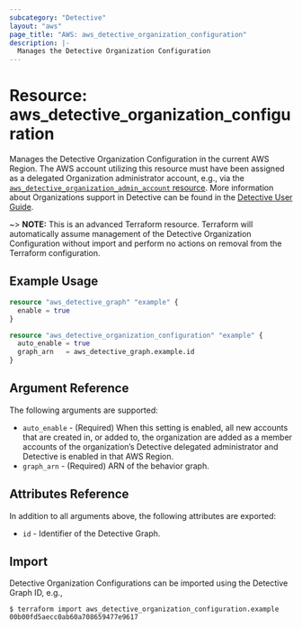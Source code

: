 ```yaml
---
subcategory: "Detective"
layout: "aws"
page_title: "AWS: aws_detective_organization_configuration"
description: |-
  Manages the Detective Organization Configuration
---
```


# Resource: aws_detective_organization_configuration

Manages the Detective Organization Configuration in the current AWS Region. The AWS account utilizing this resource must have been assigned as a delegated Organization administrator account, e.g., via the [`aws_detective_organization_admin_account` resource](/docs/providers/aws/r/detective_organization_admin_account.html). More information about Organizations support in Detective can be found in the [Detective User Guide](https://docs.aws.amazon.com/detective/latest/adminguide/accounts-orgs-transition.html).

~> **NOTE:** This is an advanced Terraform resource. Terraform will automatically assume management of the Detective Organization Configuration without import and perform no actions on removal from the Terraform configuration.

## Example Usage

```terraform
resource "aws_detective_graph" "example" {
  enable = true
}

resource "aws_detective_organization_configuration" "example" {
  auto_enable = true
  graph_arn   = aws_detective_graph.example.id
}
```

## Argument Reference

The following arguments are supported:

* `auto_enable` - (Required) When this setting is enabled, all new accounts that are created in, or added to, the organization are added as a member accounts of the organization’s Detective delegated administrator and Detective is enabled in that AWS Region.
* `graph_arn` - (Required) ARN of the behavior graph.

## Attributes Reference

In addition to all arguments above, the following attributes are exported:

* `id` - Identifier of the Detective Graph.

## Import

Detective Organization Configurations can be imported using the Detective Graph ID, e.g.,

```
$ terraform import aws_detective_organization_configuration.example 00b00fd5aecc0ab60a708659477e9617
```
